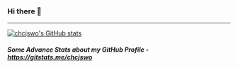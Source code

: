 ### Hi there 👋

---


<!--
**chcjswo/chcjswo** is a ✨ _special_ ✨ repository because its `README.md` (this file) appears on your GitHub profile.

Here are some ideas to get you started:

- 🔭 I’m currently working on ...
- 🌱 I’m currently learning ...
- 👯 I’m looking to collaborate on ...
- 🤔 I’m looking for help with ...
- 💬 Ask me about ...
- 📫 How to reach me: ...
- 😄 Pronouns: ...
- ⚡ Fun fact: ...
-->

[![chcjswo's GitHub stats](https://github-readme-stats.vercel.app/api?username=chcjswo&show_icons=true&theme=tokyonight)](https://github.com/anuraghazra/github-readme-stats)

##### Some Advance Stats about my GitHub Profile - <a href="https://gitstats.me/chcjswo" rel="nofollow">https://gitstats.me/chcjswo</a><br> 
